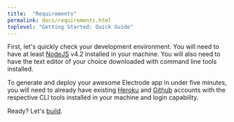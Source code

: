 ```yaml
---
title:  "Requirements"
permalink: docs/requirements.html
toplevel: "Getting Started: Quick Guide"
---
```


<p class="body-text">First, let's quickly check your development environment. You will need to have at least <a href="https://nodejs.org/en/" class="doc-links">NodeJS</a> v4.2 installed in your machine. You will also need to have the text editor of your choice downloaded with command line tools installed.</p>

<p>To generate and deploy your awesome Electrode app in under five minutes, you will need to already have existing <a href="https://signup.heroku.com/dc">Heroku</a> and <a href="https://github.com/">Github</a> accounts with the respective CLI tools installed in your machine and login capability.</p>

<p>Ready? Let's <a href="#">build</a>.</p>
